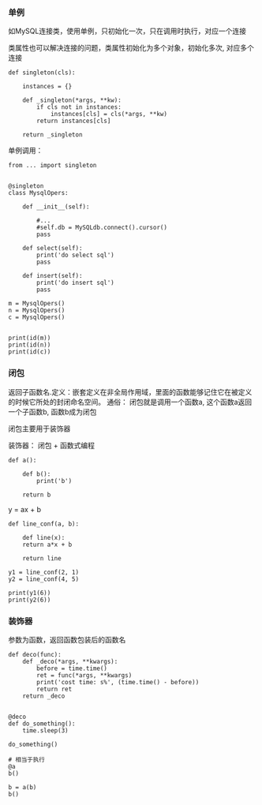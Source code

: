 ### 单例
如MySQL连接类，使用单例，只初始化一次，只在调用时执行，对应一个连接

类属性也可以解决连接的问题，类属性初始化为多个对象，初始化多次, 对应多个连接

```
def singleton(cls):
    
    instances = {}

    def _singleton(*args, **kw):
        if cls not in instances:
            instances[cls] = cls(*args, **kw)
        return instances[cls]

    return _singleton
```

单例调用：
```
from ... import singleton


@singleton
class MysqlOpers:

    def __init__(self):
        
        #...
        #self.db = MySQLdb.connect().cursor()
        pass

    def select(self):
        print('do select sql')
        pass

    def insert(self):
        print('do insert sql')
        pass

m = MysqlOpers()
n = MysqlOpers()
c = MysqlOpers()


print(id(m))
print(id(n))
print(id(c))

```

### 闭包
返回子函数名.定义：嵌套定义在非全局作用域，里面的函数能够记住它在被定义的时候它所处的封闭命名空间。 通俗： 闭包就是调用一个函数a, 这个函数a返回一个子函数b, 函数b成为闭包

闭包主要用于装饰器

装饰器： 闭包 + 函数式编程

```
def a():
    
    def b():
        print('b')

    return b
```
y = ax + b
```
def line_conf(a, b):
    
    def line(x):
    return a*x + b

    return line

y1 = line_conf(2, 1)
y2 = line_conf(4, 5)

print(y1(6))
print(y2(6))
```
### 装饰器
参数为函数，返回函数包装后的函数名
```
def deco(func):
    def _deco(*args, **kwargs):
        before = time.time()
        ret = func(*args, **kwargs)
        print('cost time: s%', (time.time() - before))
        return ret
    return _deco


@deco
def do_something():
    time.sleep(3)

do_something()

# 相当于执行
@a
b()

b = a(b)
b()

```



